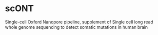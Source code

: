 # scONT
Single-cell Oxford Nanopore pipeline, supplement of Single cell long read whole genome sequencing to detect somatic mutations in human brain
